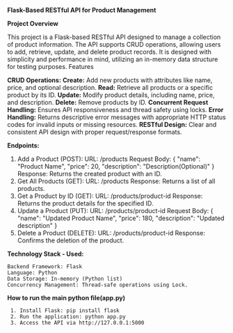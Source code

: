 __Flask-Based RESTful API for Product Management__

__Project Overview__

This project is a Flask-based RESTful API designed to manage a collection of product information. The API supports CRUD operations, allowing users to add, retrieve, update, and delete product records. It is designed with simplicity and performance in mind, utilizing an in-memory data structure for testing purposes.
Features

__CRUD Operations:__
**Create:** Add new products with attributes like name, price, and optional description.
**Read:** Retrieve all products or a specific product by its ID.
**Update:** Modify product details, including name, price, and description.
**Delete:** Remove products by ID.
**Concurrent Request Handling:** Ensures API responsiveness and thread safety using locks.
**Error Handling:** Returns descriptive error messages with appropriate HTTP status codes for invalid inputs or missing resources.
**RESTful Design:** Clear and consistent API design with proper request/response formats.

__Endpoints:__

1. Add a Product (POST):
    URL: /products
    Request Body:
    {
      "name": "Product Name",
      "price": 20,
      "description": "Description(Optional)"
    }
    Response: Returns the created product with an ID.
2. Get All Products (GET):
    URL: /products
    Response: Returns a list of all products.
3. Get a Product by ID (GET):
    URL: /products/product-id
    Response: Returns the product details for the specified ID.
4. Update a Product (PUT):
    URL: /products/product-id
    Request Body:
   {
    "name": "Updated Product Name",
    "price": 180,
    "description": "Updated description"
   }
5. Delete a Product (DELETE):
    URL: /products/product-id
    Response: Confirms the deletion of the product.

__Technology Stack - Used:__
   
    Backend Framework: Flask
    Language: Python
    Data Storage: In-memory (Python list)
    Concurrency Management: Thread-safe operations using Lock.

__How to run the main python file(app.py)__

     1. Install Flask: pip install flask
     2. Run the application: python app.py
     3. Access the API via http://127.0.0.1:5000

